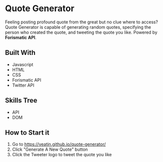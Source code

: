 # Quote Generator
Feeling posting profound quote from the great but no clue where to access? Quote Generator is capable of generating random quotes, specifying the person who created the quote, and tweeting the quote you like. Powered by **Forismatic API**.
## Built With
* Javascript
* HTML
* CSS
* Forismatic API
* Twitter API
## Skills Tree
* API
* DOM
## How to Start it
1. Go to https://yeatin.github.io/quote-generator/
1. Click "Generate A New Quote" button
1. Click the Tweeter logo to tweet the quote you like

